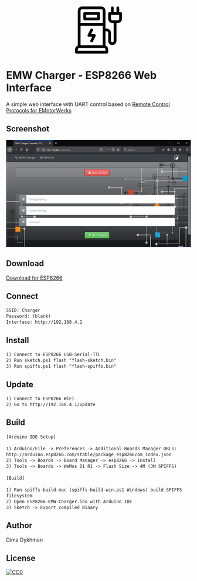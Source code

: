 <p align="center"><img src="Web/img/charger.png?raw=true"></p>

# EMW Charger - ESP8266 Web Interface

A simple web interface with UART control based on [Remote Control Protocols for EMotorWerks](https://leafdriveblog.files.wordpress.com/2020/01/emotorwerks-chargers-serial-protocol.pdf)

## Screenshot

![Screenshot](Web/img/screenshot.png?raw=true)

## Download

[Download for ESP8266](../../releases/download/1.01/ESP8266-EMW-Charger.zip)

## Connect

    SSID: Charger
    Password: (blank)
    Interface: http://192.168.4.1

## Install

    1) Connect to ESP8266 USB-Serial-TTL
    2) Run sketch.ps1 flash "flash-sketch.bin"
    3) Run spiffs.ps1 flash "flash-spiffs.bin"

## Update

    1) Connect to ESP8266 WiFi
    2) Go to http://192.168.4.1/update

## Build

    [Arduino IDE Setup]

    1) Arduino/File -> Preferences -> Additional Boards Manager URLs: http://arduino.esp8266.com/stable/package_esp8266com_index.json
    2) Tools -> Boards -> Board Manager -> esp8266 -> Install
    3) Tools -> Boards -> WeMos D1 R1 -> Flash Size -> 4M (3M SPIFFS)

    [Build]

    1) Run spiffs-build-mac (spiffs-build-win.ps1 Windows) build SPIFFS filesystem
    2) Open ESP8266-EMW-Charger.ino with Arduino IDE
    3) Sketch -> Export compiled Binary

## Author

Dima Dykhman

## License

[![CC0](https://licensebuttons.net/l/zero/1.0/88x31.png)](https://creativecommons.org/publicdomain/zero/1.0/)